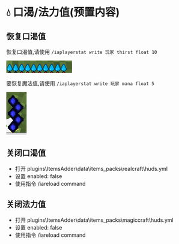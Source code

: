 # 💧 口渴/法力值(预置内容)

## 恢复口渴值

恢复口渴值,请使用 `/iaplayerstat write 玩家 thirst float 10`

![](../../.gitbook/assets/immagine%20%281%29.png)

要恢复魔法值,请使用 `/iaplayerstat write 玩家 mana float 5`

![](../../.gitbook/assets/immagine.png)

## 关闭口渴值

* 打开 plugins\ItemsAdder\data\items\_packs\realcraft\huds.yml
* 设置 enabled: false
* 使用指令 /iareload command

## 关闭法力值

* 打开 plugins\ItemsAdder\data\items\_packs\magiccraft\huds.yml
* 设置 enabled: false
* 使用指令 /iareload command

